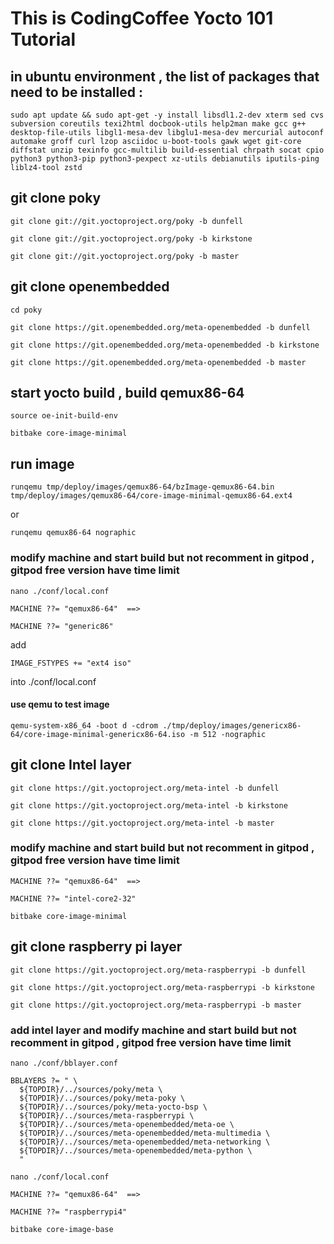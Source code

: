 

#  This is CodingCoffee Yocto 101 Tutorial

##  in ubuntu environment , the list of packages that need to be installed :
```shell
sudo apt update && sudo apt-get -y install libsdl1.2-dev xterm sed cvs subversion coreutils texi2html docbook-utils help2man make gcc g++ desktop-file-utils libgl1-mesa-dev libglu1-mesa-dev mercurial autoconf automake groff curl lzop asciidoc u-boot-tools gawk wget git-core diffstat unzip texinfo gcc-multilib build-essential chrpath socat cpio python3 python3-pip python3-pexpect xz-utils debianutils iputils-ping liblz4-tool zstd
```

##  git clone poky
```shell
git clone git://git.yoctoproject.org/poky -b dunfell

git clone git://git.yoctoproject.org/poky -b kirkstone

git clone git://git.yoctoproject.org/poky -b master
```

## git clone openembedded 
```shell
cd poky 

git clone https://git.openembedded.org/meta-openembedded -b dunfell

git clone https://git.openembedded.org/meta-openembedded -b kirkstone

git clone https://git.openembedded.org/meta-openembedded -b master
```

##  start yocto build , build qemux86-64
```shell
source oe-init-build-env

bitbake core-image-minimal   
```
##  run image 
```shell
runqemu tmp/deploy/images/qemux86-64/bzImage-qemux86-64.bin tmp/deploy/images/qemux86-64/core-image-minimal-qemux86-64.ext4
```
or 
```shell
runqemu qemux86-64 nographic
```
###  modify machine and start build but not recomment in gitpod , gitpod free version have time limit 
```shell
nano ./conf/local.conf 

MACHINE ??= "qemux86-64"  ==>

MACHINE ??= "generic86"
```

add 
```shell
IMAGE_FSTYPES += "ext4 iso"  

```
into ./conf/local.conf

####  use qemu to test image 
```shell
qemu-system-x86_64 -boot d -cdrom ./tmp/deploy/images/genericx86-64/core-image-minimal-genericx86-64.iso -m 512 -nographic
```
##  git clone Intel layer 
```shell
git clone https://git.yoctoproject.org/meta-intel -b dunfell

git clone https://git.yoctoproject.org/meta-intel -b kirkstone

git clone https://git.yoctoproject.org/meta-intel -b master
```
###  modify machine and start build but not recomment in gitpod , gitpod free version have time limit 
```shekk
MACHINE ??= "qemux86-64"  ==>

MACHINE ??= "intel-core2-32"

bitbake core-image-minimal
```
##  git clone raspberry pi layer 
```shell
git clone https://git.yoctoproject.org/meta-raspberrypi -b dunfell

git clone https://git.yoctoproject.org/meta-raspberrypi -b kirkstone

git clone https://git.yoctoproject.org/meta-raspberrypi -b master
```
###  add intel layer and modify machine and start build but not recomment in gitpod , gitpod free version have time limit 
```shell
nano ./conf/bblayer.conf 

BBLAYERS ?= " \
  ${TOPDIR}/../sources/poky/meta \
  ${TOPDIR}/../sources/poky/meta-poky \
  ${TOPDIR}/../sources/poky/meta-yocto-bsp \
  ${TOPDIR}/../sources/meta-raspberrypi \
  ${TOPDIR}/../sources/meta-openembedded/meta-oe \
  ${TOPDIR}/../sources/meta-openembedded/meta-multimedia \
  ${TOPDIR}/../sources/meta-openembedded/meta-networking \
  ${TOPDIR}/../sources/meta-openembedded/meta-python \
  "

nano ./conf/local.conf 

MACHINE ??= "qemux86-64"  ==>

MACHINE ??= "raspberrypi4"

bitbake core-image-base
```
